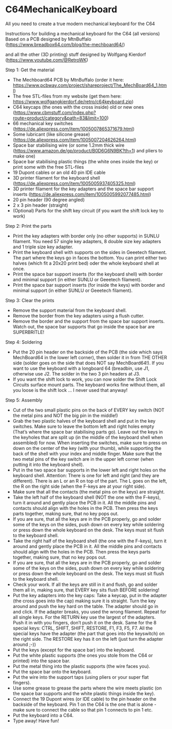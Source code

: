 # C64MechanicalKeyboard
All you need to create a true modern mechanical keyboard for the C64

Instructions for building a mechanical keyboard for the C64 (all versions)
Based on a PCB designed by MtnBuffalo (https://www.breadbox64.com/blog/the-mechboard64/)

and all the other (3D printing) stuff designed by Wolfgang Kierdorf (https://www.youtube.com/@RetroWK)


Step 1: Get the material
- The Mechboard64 PCB by MtnBuffalo (order it here: https://www.pcbway.com/project/shareproject/The_MechBoard64_1.html)
- The free STL-files from my website (get them here: https://www.wolfgangkierdorf.de/retro/c64keyboard.zip)
- C64 keycaps (the ones with the cross inside) old or new ones (https://www.cbmstuff.com/index.php?route=product/category&path=83&limit=100)
- 66 mechanical key switches (https://de.aliexpress.com/item/1005007865371679.html)
- Some lubricant (like silicone grease) (https://de.aliexpress.com/item/1005007204626264.html)
- Space bar stabilising wire (or some 1.2mm thick wire (https://www.amazon.de/gp/product/B0D6G6N9BK?th=1) and pliers to make one)
- Space bar stabilising plastic things (the white ones inside the key) or print some with the free STL-files
- 19 Dupont cables or an old 40 pin IDE cable
- 3D printer filament for the keyboard shell (https://de.aliexpress.com/item/1005005937405325.html)
- 3D printer filament for the key adapters and the space bar support inserts (https://de.aliexpress.com/item/1005005992077485.html)
- 20 pin header (90 degree angled)
- 2 x 3 pin header (straight)
- (Optional) Parts for the shift key circuit (if you want the shift lock key to work)

Step 2: Print the parts
- Print the key adapters with border only (no other supports) in SUNLU filament. You need 57 single key adapters, 8 double size key adapters and 1 triple size key adapter. 
- Print the keyboard shell with supports on the sides in Geeetech filament. The part where the keys go in faces the bottom. You can print either two halves (which fit a 20x20 print bed) oder the whole keyboard shell at once.
- Print the space bar support inserts (for the keyboard shell) with border and minimal support (in either SUNLU or Geeetech filament).
- Print the space bar support inserts (for inside the keys) with border and minimal support (in either SUNLU or Geeetech filament).

Step 3: Clear the prints
- Remove the support material from the keyboard shell.
- Remove the border from the key adapters using a flush cutter.
- Remove the border and the support from the space bar support inserts. Watch out, the space bar supports that go inside the space bar are SUPERBRITLE!

Step 4: Soldering
- Put the 20 pin header on the backside of the PCB (the side which says MechBoard64 in the lower left corner), then solder it in from THE OTHER side (solder goes on the side that does NOT say MechBoard64!). If you want to use the keyboard with a longboard 64 (breadbin, use J1, otherwise use J2. The solder in the two 3 pin headers at J3.
- If you want the shift lock to work, you can now solder the Shift Lock Circuits surface mount parts. The keyboard works fine without them, all you loose is the shift lock … I never used that anyway!

Step 5: Assembly
- Cut of the two small plastic pins on the back of EVERY key switch (NOT the metal pins and NOT the big pin in the middle!)
- Grab the two plastic halves of the keyboard shell and put in the key switches. Make sure to leave the bottom left and right holes empty (That’s where the space bar stabilising parts go). Leave out the keys in the keyholes that are split up (in the middle of the keyboard shell when assembled) for now. When inserting the switches, make sure to press on down on the center of the key (with your thumb), while supporting the back of the shell with your index and middle finger. Make sure that the two metal pins of the key switch are in the upper left corner (when putting it into the keyboard shell).
- Put in the two space bar supports in the lower left and right holes on the keyboard shell. Attention: There is one for left and right (and they are different). There is an L or an R on top of the part. The L goes on the left, the R on the right side (when the F-keys are at your right side).
- Make sure that all the contacts (the metal pins on the keys) are straight.
- Take the left half of the keyboard shell (NOT the one with the F-keys), turn it around and gently place the PCB in it. All the middle pins and contacts should align with the holes in the PCB. Then press the keys parts together, making sure, that no key pops out.
- If you are sure, that all the keys are in the PCB properly, go and solder some of the keys on the sides, push down on every key while soldering or press down the whole keyboard on the desk. The keys must sit flush to the keyboard shell.
- Take the right half of the keyboard shell (the one with the F-keys), turn it around and gently place the PCB in it. All the middle pins and contacts should align with the holes in the PCB. Then press the keys parts together, making sure, that no key pops out.
- If you are sure, that all the keys are in the PCB properly, go and solder some of the keys on the sides, push down on every key while soldering or press down the whole keyboard on the desk. The keys must sit flush to the keyboard shell.
- Check your work. If all the keys are still in it and flush, go and solder them all in, making sure, that EVERY key sits flush BEFORE soldering!
- Put the key adapters into the key caps: Take a keycap, put in the adapter (the cross goes into the cap) making sure it is straight. Turn the key around and push the key hard on the table. The adapter should go in and click. If the adapter breaks, you used the wrong filament. Repeat for all single keys. For the RETURN key use the largest of the adapters. Push it in with you fingers, don’t push it on the desk. Same for the 8 special keys: CTRL, SHIFT, SHIFT, RESTORE, F1, F3, F5, F7. All the special keys have the adapter (the part that goes into the keyswitch) on the right side. The RESTORE key has it on the left (just turn the adapter around ;-))
- Put the keys (except for the space bar) into the keyboard.
- Put the white plastic supports (the ones you stole from the C64 or printed) into the space bar.
- Put the metal thing into the plastic supports (the wire faces you).
- Put the space bar onto the keyboard.
- Put the wire into the support taps (using pliers or your super flat fingers).
- Use some grease to grease the parts where the wire meets plastic (on the space bar supports and the white plastic things inside the key).
- Connect the 19 Dupont wires (or IDE cable) to the pin header on the backside of the keyboard. Pin 1 on the C64 is the one that is alone - make sure to connect the cable so that pin 1 connects to pin 1 etc.
- Put the keyboard into a C64.
- Type away! Have fun!
